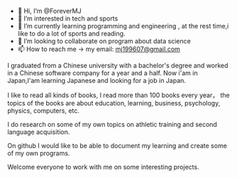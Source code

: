 - 👋 Hi, I’m @ForeverMJ
- 👀 I’m interested in tech and sports
- 🌱 I’m currently learning programming and engineering , at the rest time,i like to do a lot of sports and reading.
- 💞️ I’m looking to collaborate on program about data science
- 📫 How to reach me -> my email:  mj199607@gmail.com

<!---
ForeverMJ/ForeverMJ is a ✨ special ✨ repository because its `README.md` (this file) appears on your GitHub profile.
You can click the Preview link to take a look at your changes.
--->
I graduated from a Chinese university with a bachelor's degree and worked in a Chinese software company for a year and a half.
Now i'am in Japan,I'am learning Japanese and looking for a job in Japan.

I like to read all kinds of books, I read more than 100 books every year，
the topics of the books are about education, learning, business, psychology, physics, computers, etc.

I do research on some of my own topics on athletic training and second language acquisition.

On github I would like to be able to document my learning and create some of my own programs.

Welcome everyone to work with me on some interesting projects.
